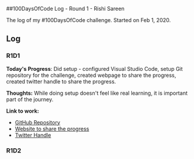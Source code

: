 ##100DaysOfCode Log - Round 1 - Rishi Sareen

The log of my #100DaysOfCode challenge. Started on Feb 1, 2020.

## Log

### R1D1 
**Today's Progress**: Did setup - configured Visual Studio Code, setup Git repository for the challenge, created webpage to share the progress, created twitter handle to share the progress.

**Thoughts:** While doing setup doesn't feel like real learning, it is important part of the journey. 

**Link to work:** 
* [GitHub Repository](https://github.com/rishisareen/100dayscodingchallenge)
* [Website to share the progress](https://thecodingchallenge.github.io/)
* [Twitter Handle](https://twitter.com/IDreamOfCoding)

### R1D2
